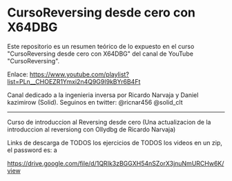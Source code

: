 # CursoReversing desde cero con X64DBG

Este repositorio es un resumen teórico de lo expuesto en el curso "CursoReversing desde cero con X64DBG" del canal de YouTube "CursoReversing".

Enlace: https://www.youtube.com/playlist?list=PLn__CHOEZR1Ymxi2n4Q9G9I9kBYr6B4Ft

Canal dedicado a la ingenieria inversa por Ricardo Narvaja y Daniel kazimirow (Solid). Seguinos en twitter: @ricnar456 @solid_clt

---

Curso de introduccion al Reversing desde cero (Una actualizacion de la introduccion al reversiong con Ollydbg de Ricardo Narvaja)

Links de descarga de TODOS los ejercicios de TODOS los videos en un zip, el password es: a

https://drive.google.com/file/d/1QRIk3zBGGXH54nSZorX3jnuNmURCHw6K/view
